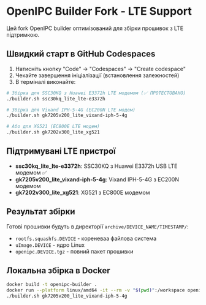 # OpenIPC Builder Fork - LTE Support

Цей fork OpenIPC builder оптимізований для збірки прошивок з LTE підтримкою.

## Швидкий старт в GitHub Codespaces

1. Натисніть кнопку "Code" → "Codespaces" → "Create codespace"
2. Чекайте завершення ініціалізації (встановлення залежностей)
3. В терміналі виконайте:

```bash
# Збірка для SSC30KQ з Huawei E3372h LTE модемом (✅ ПРОТЕСТОВАНО)
./builder.sh ssc30kq_lite_lte-e3372h

# Збірка для Vixand IPH-5-4G (EC200N LTE модем)
./builder.sh gk7205v200_lite_vixand-iph-5-4g

# Або для XG521 (EC800E LTE модем)
./builder.sh gk7202v300_lite_xg521
```

## Підтримувані LTE пристрої

- **ssc30kq_lite_lte-e3372h**: SSC30KQ з Huawei E3372h USB LTE модемом ✅
- **gk7205v200_lite_vixand-iph-5-4g**: Vixand IPH-5-4G з EC200N модемом
- **gk7202v300_lite_xg521**: XG521 з EC800E модемом

## Результат збірки

Готові прошивки будуть в директорії `archive/DEVICE_NAME/TIMESTAMP/`:
- `rootfs.squashfs.DEVICE` - кореневаа файлова система
- `uImage.DEVICE` - ядро Linux
- `openipc.DEVICE.tgz` - повний пакет прошивки

## Локальна збірка в Docker

```bash
docker build -t openipc-builder .
docker run --platform linux/amd64 -it --rm -v "$(pwd)":/workspace openipc-builder
./builder.sh gk7205v200_lite_vixand-iph-5-4g
```
